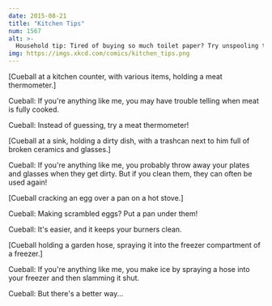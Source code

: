 ```yaml
---
date: 2015-08-21
title: "Kitchen Tips"
num: 1567
alt: >-
  Household tip: Tired of buying so much toilet paper? Try unspooling the paper from the roll before using it. A single roll can last for multiple days that way, and it's much easier on your plumbing.
img: https://imgs.xkcd.com/comics/kitchen_tips.png
---
```

[Cueball at a kitchen counter, with various items, holding a meat thermometer.]

Cueball: If you're anything like me, you may have trouble telling when meat is fully cooked.

Cueball: Instead of guessing, try a meat thermometer!

[Cueball at a sink, holding a dirty dish, with a trashcan next to him full of broken ceramics and glasses.]

Cueball: If you're anything like me, you probably throw away your plates and glasses when they get dirty. But if you clean them, they can often be used again!

[Cueball cracking an egg over a pan on a hot stove.]

Cueball: Making scrambled eggs? Put a pan under them!

Cueball: It's easier, and it keeps your burners clean.

[Cueball holding a garden hose, spraying it into the freezer compartment of a freezer.]

Cueball: If you're anything like me, you make ice by spraying a hose into your freezer and then slamming it shut.

Cueball: But there's a better way...